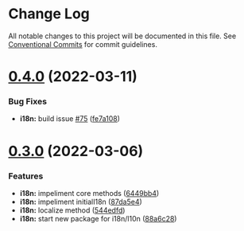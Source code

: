 # Change Log

All notable changes to this project will be documented in this file.
See [Conventional Commits](https://conventionalcommits.org) for commit guidelines.

# [0.4.0](https://github.com/AliMD/vatr/compare/v0.3.0...v0.4.0) (2022-03-11)


### Bug Fixes

* **i18n:** build issue [#75](https://github.com/AliMD/vatr/issues/75) ([fe7a108](https://github.com/AliMD/vatr/commit/fe7a108904176e63b8aa7e388d95ee8a90c6b71f))





# [0.3.0](https://github.com/AliMD/vatr/compare/v0.2.1...v0.3.0) (2022-03-06)


### Features

* **i18n:** impeliment core methods ([6449bb4](https://github.com/AliMD/vatr/commit/6449bb42837335c2e2e5b4a75e98139528e2e7da))
* **i18n:** impeliment initialI18n ([87da5e4](https://github.com/AliMD/vatr/commit/87da5e46943ba12a8067fcac06c1dcced1e6fb92))
* **i18n:** localize method ([544edfd](https://github.com/AliMD/vatr/commit/544edfdd1bc52befab6afe4cbfb62ce1638aff2d))
* **i18n:** start new package for i18n/l10n ([88a6c28](https://github.com/AliMD/vatr/commit/88a6c28ad038ed02ca45128378e669f6d9c6949d))
